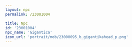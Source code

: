 ```yaml
---
layout: npc
permalink: /23001004

title: Npc
id: '23001004'
npc_name: 'Gigantica'
icon_url: 'portrait/mob/23000095_b_gigantikahead_p.png'
---
```

